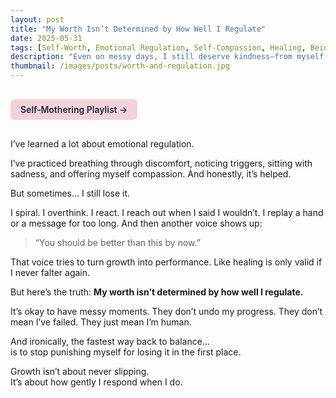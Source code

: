 ```yaml
---
layout: post
title: "My Worth Isn’t Determined by How Well I Regulate"
date: 2025-05-31
tags: [Self-Worth, Emotional Regulation, Self-Compassion, Healing, Being Human]
description: "Even on messy days, I still deserve kindness—from myself most of all."
thumbnail: /images/posts/worth-and-regulation.jpg
---
```


<a href="https://music.youtube.com/playlist?list=PLuO5E1rh5RqIzePJeOjdXo62gwnYJ748_&si=NvtF0mzI9Sx2IoPu&shuffle=1" 
   target="_blank" 
   class="back-button"
   style="display:inline-block; margin: 1rem auto; background-color: #F4D3D8; color: #1A2D41; padding: 0.5rem 1rem; border-radius: 6px; font-weight: 600; text-decoration: none;">
  Self‑Mothering Playlist →
</a>

I’ve learned a lot about emotional regulation.

I’ve practiced breathing through discomfort, noticing triggers, sitting with sadness, and offering myself compassion. And honestly, it’s helped.

But sometimes… I still lose it.

I spiral. I overthink. I react. I reach out when I said I wouldn’t. I replay a hand or a message for too long. And then another voice shows up:

> “You should be better than this by now.”

That voice tries to turn growth into performance. Like healing is only valid if I never falter again.

But here’s the truth: **My worth isn’t determined by how well I regulate.**

It’s okay to have messy moments. They don’t undo my progress. They don’t mean I’ve failed. They just mean I’m human.

And ironically, the fastest way back to balance…  
is to stop punishing myself for losing it in the first place.

Growth isn’t about never slipping.  
It’s about how gently I respond when I do.
